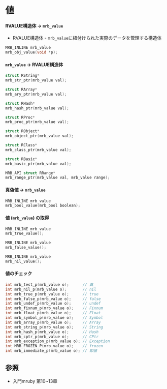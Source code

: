 # 値
#### RVALUE構造体 -> `mrb_value`
- RVALUE構造体 - `mrb_value`に紐付けられた実際のデータを管理する構造体

```c
MRB_INLINE mrb_value
mrb_obj_value(void *p);
```

#### `mrb_value` -> RVALUE構造体

```c
struct RString*
mrb_str_ptr(mrb_value val);

struct RArray*
mrb_ary_ptr(mrb_value val);

struct RHash*
mrb_hash_ptr(mrb_value val);

struct RProc*
mrb_proc_ptr(mrb_value val);

struct RObject*
mrb_object_ptr(mrb_value val);

struct RClass*
mrb_class_ptr(mrb_value val);

struct RBasic*
mrb_basic_ptr(mrb_value val);

MRB_API struct RRange*
mrb_range_ptr(mrb_value val, mrb_value range);
```

#### 真偽値 -> `mrb_value`

```c
MRB_INLINE mrb_value
mrb_bool_value(mrb_bool boolean);
```

#### 値 (`mrb_value`) の取得

```c
MRB_INLINE mrb_value
mrb_true_value();

MRB_INLINE mrb_value
mrb_false_value();

MRB_INLINE mrb_value
mrb_nil_value();
```

#### 値のチェック

```c
int mrb_test_p(mrb_value o);      // 真
int mrb_nil_p(mrb_value o);       // nil
int mrb_true_p(mrb_value o);      // true
int mrb_false_p(mrb_value o);     // false
int mrb_undef_p(mrb_value o);     // undef
int mrb_fixnum_p(mrb_value o);    // Fixnum
int mrb_float_p(mrb_value o);     // Float
int mrb_symbol_p(mrb_value o);    // Symbol
int mrb_array_p(mrb_value o);     // Array
int mrb_string_p(mrb_value o);    // String
int mrb_hash_p(mrb_value o);      // Hash
int mrb_cptr_p(mrb_value o);      // CPtr
int mrb_exception_p(mrb_value o); // Exception
int MRB_FROZEN_P(mrb_value o);    // frozen
int mrb_immediate_p(mrb_value o); // 即値
```

## 参照
- 入門mruby 第10~13章
